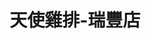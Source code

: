 ---
title: "天使雞排-瑞豐店"
description: "天使雞排-瑞豐店"
layout: shop
keywords:
  - 美食競賽
  - 台灣美食
  - 美食精選
datePublished: "2025-06-30"
dateModified: "2025-07-04"
city: "高雄市"
district: "左營區"
address: "高雄市左營區裕誠路南屏路"
phone: "0976594881"
geo: "22.665884574256552, 120.29924021723622"
google_map: "https://maps.app.goo.gl/1poRiAFxUCNe6Zm17"
footinder: "https://footinder.com.tw/%E9%AB%98%E9%9B%84%E5%B8%82%E9%BC%93%E5%B1%B1%E5%8D%80/109326/"
official: "https://www.facebook.com/ANGEL594881/"
award:
  - name: "夜市王"
    year: "2024"
    entries:
      - nightMarket: "瑞豐夜市"
        food_type: "雞排"
        rank: "第四名"

---